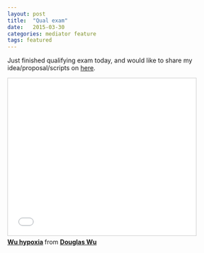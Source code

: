 ```yaml
---
layout: post
title:  "Qual exam"
date:   2015-03-30
categories: mediator feature
tags: featured
---
```


Just finished qualifying exam today, and would like to share my idea/proposal/scripts on <a href="https://github.com/wckdouglas/qualExam">here</a>.

<iframe src="//www.slideshare.net/slideshow/embed_code/46468509" width="425" height="355" frameborder="0" marginwidth="0" marginheight="0" scrolling="no" style="border:1px solid #CCC; border-width:1px; margin-bottom:5px; max-width: 100%;" allowfullscreen> </iframe> <div style="margin-bottom:5px"> <strong> <a href="//www.slideshare.net/DouglasWu1/wu-hypoxia" title="Wu hypoxia" target="_blank">Wu hypoxia</a> </strong> from <strong><a href="//www.slideshare.net/DouglasWu1" target="_blank">Douglas Wu</a></strong> </div>

